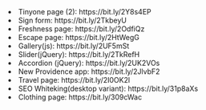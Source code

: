 
<li> Tinyone page (2): https://bit.ly/2Y8s4EP
<li> Sign form: https://bit.ly/2TkbeyU
<li> Freshness page: https://bit.ly/2OdfiQz 
<li> Escape page: https://bit.ly/2HtWegG
<li> Gallery(js): https://bit.ly/2UF5mSt
<li> Slider(jQuery): https://bit.ly/2TkRefH
<li> Accordion (jQuery): https://bit.ly/2UK2VOs
<li> New Providence app: https://bit.ly/2JlvbF2 
<li> Travel page: https://bit.ly/2I0OK2l  
<li> SEO Whiteking(desktop variant): https://bit.ly/31p8aXs 
<li>Clothing page: https://bit.ly/309cWac  
